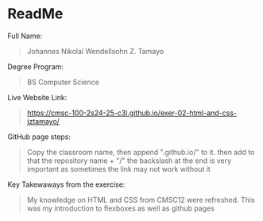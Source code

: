 # ReadMe

Full Name: 
>Johannes Nikolai Wendellsohn Z. Tamayo

Degree Program: 
>BS Computer Science

Live Website Link: 
>https://cmsc-100-2s24-25-c3l.github.io/exer-02-html-and-css-jztamayo/

GitHub page steps:
>Copy the classroom name, then append ".github.io/" to it. 
>then add to that the repository name + "/" 
>the backslash at the end is very important as sometimes the link may not work without it

Key Takewaways from the exercise:
> My knowledge on HTML and CSS from CMSC12 were refreshed. 
> This was my introduction to flexboxes as well as github pages
